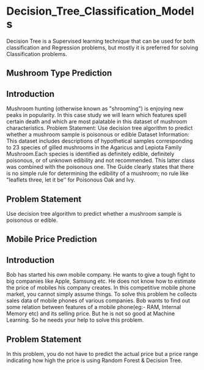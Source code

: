 # Decision_Tree_Classification_Models
Decision Tree is a Supervised learning technique that can be used for both classification and Regression problems, but mostly it is preferred for solving Classification problems.

## Mushroom Type Prediction

## Introduction

Mushroom hunting (otherwise known as "shrooming") is enjoying new peaks in popularity. In this case study we will learn which features spell certain death and which are most palatable in this dataset of mushroom characteristics. Problem Statement: Use decision tree algorithm to predict whether a mushroom sample is poisonous or edible Dataset Information: This dataset includes descriptions of hypothetical samples corresponding to 23 species of gilled mushrooms in the Agaricus and Lepiota Family Mushroom.Each species is identified as definitely edible, definitely poisonous, or of unknown edibility and not recommended. This latter class was combined with the poisonous one. The Guide clearly states that there is no simple rule for determining the edibility of a mushroom; no rule like "leaflets three, let it be’’ for Poisonous Oak and Ivy.

## Problem Statement

Use decision tree algorithm to predict whether a mushroom sample is poisonous or edible.


## Mobile Price Prediction

## Introduction

Bob has started his own mobile company. He wants to give a tough fight to big companies like Apple, Samsung etc. He does not know how to estimate the price of mobiles his company creates. In this competitive mobile phone market, you cannot simply assume things. To solve this problem he collects sales data of mobile phones of various companies. Bob wants to find out some relation between features of a mobile phone(eg:- RAM, Internal Memory etc) and its selling price. But he is not so good at Machine Learning. So he needs your help to solve this problem.

## Problem Statement

In this problem, you do not have to predict the actual price but a price range indicating how high the price is using Random Forest & Decision Tree.

